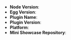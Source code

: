 <!--
Thank you for reporting an issue.

1. It's RECOMMENDED to submit PR for typo or tiny bug fix.
2. If this's a FEATURE request, please provide: details, pseudo codes if necessary.
3. If this's a BUG, please provide: course repetition, error log and configuration. Fill in as much of the template below as you're able.
4. It will be nice to use `egg-init --type=simple bug` to provide a mini GitHub repository which can reproduce the issue.

感谢您向我们反馈问题。

1. 提交问题前，请先阅读 https://eggjs.org/zh-cn/faq.html
2. 我们推荐如果是小问题（错别字修改，小的 bug fix）直接提交 PR。
3. 如果是一个新需求，请提供：详细需求描述，最好是有伪代码实现。
4. 如果是一个 BUG，请提供：复现步骤，错误日志以及相关配置，并尽量填写下面的模板中的条目。
5. 如果可以，请使用 `egg-init --type=simple bug` 提供一个最小可复现的代码仓库，方便我们排查问题。
6. 扩展阅读：[如何向开源项目提交无法解答的问题](https://zhuanlan.zhihu.com/p/25795393)
-->

* **Node Version**:
* **Egg Version**:
* **Plugin Name**:
* **Plugin Version**:
* **Platform**:
* **Mini Showcase Repository**:

<!-- Enter your issue details below this comment. -->
